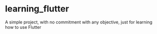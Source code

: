 # learning_flutter
A simple project, with no commitment with any objective, just for learning how to use Flutter 
